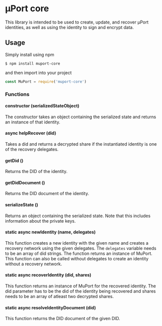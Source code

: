 # µPort core

This library is intended to be used to create, update, and recover µPort identities, as well as using the identity to sign and encrypt data.

## Usage
Simply install using npm
```
$ npm install muport-core
```
and then import into your project
```js
const MuPort = require('muport-core')
```

### Functions

#### constructor (serializedStateObject)
The constructor takes an object containing the serialized state and returns an instance of that identity.

#### async helpRecover (did)
Takes a did and returns a decrypted share if the instantiated identity is one of the recovery delegates.

#### getDid ()
Returns the DID of the identity.

#### getDidDocument ()
Returns the DID document of the identity.

#### serializeState ()
Returns an object containing the serialized state. Note that this includes information about the private keys.

#### static async newIdentity (name, delegates)
This function creates a new identity with the given name and creates a recovery network using the given delegates. The `delegates` variable needs to be an array of did strings. The function returns an instance of MuPort. This function can also be called without delegates to create an identity without a recovery network.

#### static async recoverIdentity (did, shares)
This function returns an instance of MuPort for the recovered identity. The did parameter has to be the did of the identity being recovered and shares needs to be an array of atleast two decrypted shares.

#### static async resolveIdentityDocument (did)
This function returns the DID document of the given DID.
